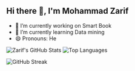 ## Hi there 👋, I'm Mohammad Zarif 



- 🔭 I’m currently working on Smart Book 
- 🌱 I’m currently learning Data mining
- 😄 Pronouns: He



![Zarif's GitHub Stats](https://github-readme-stats.vercel.app/api?username=Zarif2024&show_icons=true&theme=radical)
![Top Languages](https://github-readme-stats.vercel.app/api/top-langs/?username=Zarif2024&layout=compact&theme=radical)

![GitHub Streak](https://github-readme-streak-stats.herokuapp.com/?user=Zarif2024&theme=radical)
